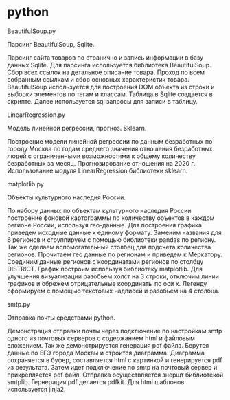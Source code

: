 # python
BeautifulSoup.py

Парсинг BeautifulSoup, Sqlite.

Парсинг сайта товаров по странично и запись информации в базу данных Sqlite. Для парсинга используется библиотека BeautifulSoup.
Сбор всех ссылок на детальное описание товара. Проход по всем собранным ссылкам и сбор основных характеристик товара.
BeautifulSoup используется для построения DOM объекта из строки и выборки элементов по тегам и классам.
Таблица в Sqlite создается в скрипте. Далее используется sql запросы для записи в таблицу.



LinearRegression.py

Модель линейной регрессии, прогноз. Sklearn.

Построение модели линейной регрессии по данным безработных по городу Москва по годам среднего значения отношения безработных  людей с ограниченными возможностями к общему количеству безработных за месяц. Прогнозирование отношения на 2020 г.
Использование модуля LinearRegression библиотеки sklearn.



matplotlib.py

Объекты культурного наследия России.

По набору данных по объектам культурного наследия России построение фоновой картограммы по количеству объектов в каждом регионе России, используя гео-данные. Для построения графика приведем исходные данные к единому формату. Заменим названия для 6 регионов и сгруппируем с помощью библиотеки pandas по региону. Так же сделаем вспомогательный столбец для подсчета количества регионов.
Прочитаем гео данные по регионам и приведем к Меркатору. Соединим данные регионов с координатами регионов по столбцу DISTRICT. 
График построим используя библиотеку matplotlib. Для улучшения визуализации разобьем холст на 3 строки, отключим линии графиков и обрежем отрицательные координаты по оси x. Легенду сформируем с помощью текстовых надписей и разобьем на 4 столбца.



smtp.py

Отправка почты средствами python.

Демонстрация отправки почты через подключение по настройкам smtp одного из почтовых серверов с содержанием html и файловым вложением. Так же демонстрируется генерация pdf файла. Берутся данные по ЕГЭ города Москвы и строится диаграмма. Диаграмма сохраняется в буфер, составляется html с картинкой и генерируется pdf из результата. Затем идет подключение по smtp на почтовый сервер и прикрепляется pdf файл. Отправка осуществляется знерщт библиотекой smtplib. Гернерация pdf делается pdfkit. Для html шаблонов используется jinja2.
